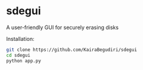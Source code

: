 # sdegui
A user-friendly GUI for securely erasing disks

Installation:
```sh
git clone https://github.com/KairaBegudiri/sdegui
cd sdegui
python app.py
```
